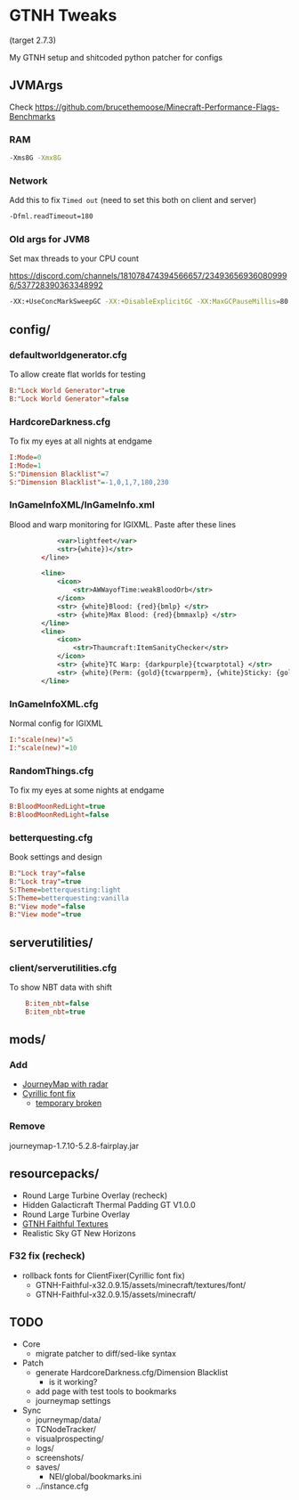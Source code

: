 # GTNH Tweaks

(target 2.7.3)

My GTNH setup and shitcoded python patcher for configs

## JVMArgs

Check <https://github.com/brucethemoose/Minecraft-Performance-Flags-Benchmarks>

### RAM

```bash
-Xms8G -Xmx8G
```

### Network

Add this to fix `Timed out` (need to set this both on client and server)

```bash
-Dfml.readTimeout=180
```

### Old args for JVM8

Set max threads to your CPU count

<https://discord.com/channels/181078474394566657/234936569360809996/537728390363348992>

```bash
-XX:+UseConcMarkSweepGC -XX:+DisableExplicitGC -XX:MaxGCPauseMillis=80 -XX:+UseStringDeduplication -XX:+UseCompressedOops -XX:+UseCodeCacheFlushing -XX:ParallelGCThreads=6
```

## config/

### defaultworldgenerator.cfg

To allow create flat worlds for testing

```ini
B:"Lock World Generator"=true
B:"Lock World Generator"=false
```

### HardcoreDarkness.cfg

To fix my eyes at all nights at endgame

```ini
I:Mode=0
I:Mode=1
S:"Dimension Blacklist"=7
S:"Dimension Blacklist"=-1,0,1,7,180,230
```

### InGameInfoXML/InGameInfo.xml

Blood and warp monitoring for IGIXML. Paste after these lines

```xml
            <var>lightfeet</var>
            <str>{white})</str>
        </line>
```

```xml
        <line>
            <icon>
                <str>AWWayofTime:weakBloodOrb</str>
            </icon>
            <str> {white}Blood: {red}{bmlp} </str>
            <str> {white}Max Blood: {red}{bmmaxlp} </str>
        </line>
        <line>
            <icon>
                <str>Thaumcraft:ItemSanityChecker</str>
            </icon>
            <str> {white}TC Warp: {darkpurple}{tcwarptotal} </str>
            <str> {white}(Perm: {gold}{tcwarpperm}, {white}Sticky: {gold}{tcwarpsticky}, {white}Temp: {gold}{tcwarptemp}{white})</str>
        </line>
```

### InGameInfoXML.cfg

Normal config for IGIXML

```ini
I:"scale(new)"=5
I:"scale(new)"=10
```

### RandomThings.cfg

To fix my eyes at some nights at endgame

```ini
B:BloodMoonRedLight=true
B:BloodMoonRedLight=false
```

### betterquesting.cfg

Book settings and design

```ini
B:"Lock tray"=false
B:"Lock tray"=true
S:Theme=betterquesting:light
S:Theme=betterquesting:vanilla
B:"View mode"=false
B:"View mode"=true
```

## serverutilities/

### client/serverutilities.cfg

To show NBT data with shift

```ini
    B:item_nbt=false
    B:item_nbt=true
```

## mods/

### Add

- [JourneyMap with radar](https://www.curseforge.com/minecraft/mc-mods/journeymap/files?version=1.7.10)
- [Cyrillic font fix](https://github.com/gamerforEA/Minecraft-ClientFixer/releases/tag/1.0)
  - [temporary broken](https://github.com/GTNewHorizons/Angelica/issues/497)

### Remove

journeymap-1.7.10-5.2.8-fairplay.jar

## resourcepacks/

- Round Large Turbine Overlay (recheck)
- Hidden Galacticraft Thermal Padding GT V1.0.0
- Round Large Turbine Overlay
- [GTNH Faithful Textures](https://github.com/Ethryan/GTNH-Faithful-Textures/releases/latest)
- Realistic Sky GT New Horizons

### F32 fix (recheck)

- rollback fonts for ClientFixer(Cyrillic font fix)
  - GTNH-Faithful-x32.0.9.15/assets/minecraft/textures/font/
  - GTNH-Faithful-x32.0.9.15/assets/minecraft/

## TODO

- Core
  - migrate patcher to diff/sed-like syntax
- Patch
  - generate HardcoreDarkness.cfg/Dimension Blacklist
    - is it working?
  - add page with test tools to bookmarks
  - journeymap settings
- Sync
  - journeymap/data/
  - TCNodeTracker/
  - visualprospecting/
  - logs/
  - screenshots/
  - saves/
    - NEI/global/bookmarks.ini
  - ../instance.cfg
